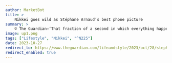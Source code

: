 ```yaml
---
author: MarketBot
title: >
    Nikkei goes wild as Stéphane Arnaud’s best phone picture
summary: >
    © The Guardian—‘That fraction of a second in which everything happens at once? That’s what this photo is all about,” Stéphane Arnaud says. The global photo editor-in-chief for Agence France-Presse was in the Portuguese city of Coimbra for work, walking up a whitewashed street, when his eye was drawn to the red central caps on this car’s wheels.
image: up1.png
tags: ["Lifestyle", "Nikkei", "^N225"]
date: 2023-10-27
redirect_to: https://www.theguardian.com/lifeandstyle/2023/oct/28/stephane-arnaud-best-phone-picture
redirect_enabled: true
---
```

